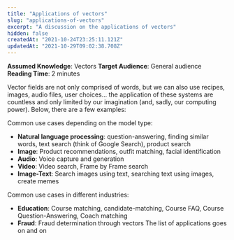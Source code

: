 ```yaml
---
title: "Applications of vectors"
slug: "applications-of-vectors"
excerpt: "A discussion on the applications of vectors"
hidden: false
createdAt: "2021-10-24T23:25:11.121Z"
updatedAt: "2021-10-29T09:02:38.708Z"
---
```

**Assumed Knowledge**: Vectors
**Target Audience**: General audience
**Reading Time**: 2 minutes

Vector fields are not only comprised of words, but we can also use recipes, images, audio files, user choices... the application of these systems are countless and only limited by our imagination (and, sadly, our computing power). Below, there are a few examples:

Common use cases depending on the model type:

- **Natural language processing**: question-answering, finding similar words, text search (think of Google Search), product search
- **Image**: Product recommendations, outfit matching, facial identification
- **Audio**: Voice capture and generation
- **Video**: Video search, Frame by Frame search
- **Image-Text**: Search images using text, searching text using images, create memes

Common use cases in different industries:

- **Education**: Course matching, candidate-matching, Course FAQ, Course Question-Answering, Coach matching
- **Fraud**: Fraud determination through vectors
The list of applications goes on and on
